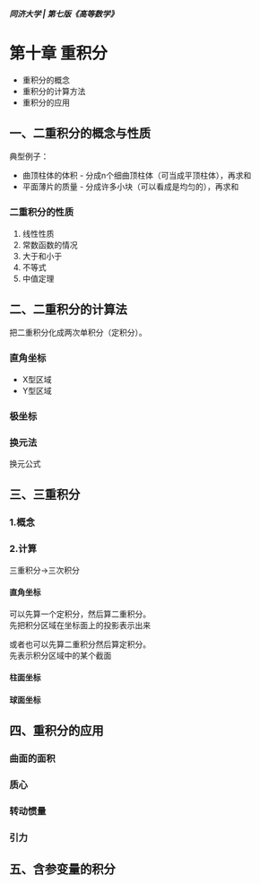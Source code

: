##### 同济大学 | 第七版《高等数学》
# 第十章 重积分

- 重积分的概念
- 重积分的计算方法
- 重积分的应用

## 一、二重积分的概念与性质

典型例子：
- 曲顶柱体的体积 - 分成n个细曲顶柱体（可当成平顶柱体），再求和
- 平面薄片的质量 - 分成许多小块（可以看成是均匀的），再求和

### 二重积分的性质

1. 线性性质
2. 常数函数的情况
3. 大于和小于
4. 不等式
5. 中值定理

## 二、二重积分的计算法
把二重积分化成两次单积分（定积分）。
### 直角坐标

- X型区域
- Y型区域

### 极坐标

### 换元法
换元公式

## 三、三重积分

### 1.概念

### 2.计算
三重积分→三次积分
#### 直角坐标
可以先算一个定积分，然后算二重积分。  
先把积分区域在坐标面上的投影表示出来

或者也可以先算二重积分然后算定积分。  
先表示积分区域中的某个截面

#### 柱面坐标

#### 球面坐标

## 四、重积分的应用

### 曲面的面积

### 质心

### 转动惯量

### 引力

## 五、含参变量的积分